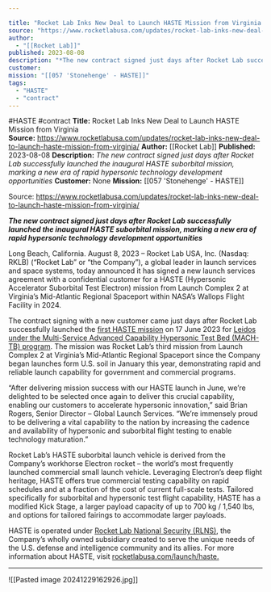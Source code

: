 ```yaml
---

title: "Rocket Lab Inks New Deal to Launch HASTE Mission from Virginia  "
source: "https://www.rocketlabusa.com/updates/rocket-lab-inks-new-deal-to-launch-haste-mission-from-virginia/"
author:
  - "[[Rocket Lab]]"
published: 2023-08-08
description: "*The new contract signed just days after Rocket Lab successfully launched the inaugural HASTE suborbital mission, marking a new era of rapid hypersonic technology development opportunities*"
customer:
mission: "[[057 'Stonehenge' - HASTE]]"
tags:
  - "HASTE"
  - "contract"
---
```


#HASTE #contract
**Title:** Rocket Lab Inks New Deal to Launch HASTE Mission from Virginia  
**Source:** https://www.rocketlabusa.com/updates/rocket-lab-inks-new-deal-to-launch-haste-mission-from-virginia/
**Author:** [[Rocket Lab]]
**Published:** 2023-08-08
**Description:** *The new contract signed just days after Rocket Lab successfully launched the inaugural HASTE suborbital mission, marking a new era of rapid hypersonic technology development opportunities*
**Customer:** None
**Mission:** [[057 'Stonehenge' - HASTE]]

Source: https://www.rocketlabusa.com/updates/rocket-lab-inks-new-deal-to-launch-haste-mission-from-virginia/

***The new contract signed just days after Rocket Lab successfully launched the inaugural HASTE suborbital mission, marking a new era of rapid hypersonic technology development opportunities***

Long Beach, California. August 8, 2023 – Rocket Lab USA, Inc. (Nasdaq: RKLB) (“Rocket Lab” or “the Company”), a global leader in launch services and space systems, today announced it has signed a new launch services agreement with a confidential customer for a HASTE (Hypersonic Accelerator Suborbital Test Electron) mission from Launch Complex 2 at Virginia’s Mid-Atlantic Regional Spaceport within NASA’s Wallops Flight Facility in 2024.

The contract signing with a new customer came just days after Rocket Lab successfully launched the [first HASTE mission](https://www.rocketlabusa.com/updates/rocket-lab-debuts-haste-rocket-with-first-successful-suborbital-launch-from-virginia/) on 17 June 2023 for [Leidos under the Multi-Service Advanced Capability Hypersonic Test Bed (MACH-TB) program](https://investors.leidos.com/news-and-events/news-releases/press-release-details/2023/Leidos-MACH-TB-program-successfully-completes-1st-test-launch/default.aspx). The mission was Rocket Lab’s third mission from Launch Complex 2 at Virginia’s Mid-Atlantic Regional Spaceport since the Company began launches form U.S. soil in January this year, demonstrating rapid and reliable launch capability for government and commercial programs.

“After delivering mission success with our HASTE launch in June, we’re delighted to be selected once again to deliver this crucial capability, enabling our customers to accelerate hypersonic innovation,” said Brian Rogers, Senior Director – Global Launch Services. “We’re immensely proud to be delivering a vital capability to the nation by increasing the cadence and availability of hypersonic and suborbital flight testing to enable technology maturation.”

Rocket Lab’s HASTE suborbital launch vehicle is derived from the Company’s workhorse Electron rocket – the world’s most frequently launched commercial small launch vehicle. Leveraging Electron’s deep flight heritage, HASTE offers true commercial testing capability on rapid schedules and at a fraction of the cost of current full-scale tests. Tailored specifically for suborbital and hypersonic test flight capability, HASTE has a modified Kick Stage, a larger payload capacity of up to 700 kg / 1,540 lbs, and options for tailored fairings to accommodate larger payloads.

HASTE is operated under [Rocket Lab National Security (RLNS)](https://www.rocketlabusa.com/updates/rocket-lab-introduces-dedicated-national-security-subsidiary/), the Company’s wholly owned subsidiary created to serve the unique needs of the U.S. defense and intelligence community and its allies. For more information about HASTE, visit [rocketlabusa.com/launch/haste.](https://www.rocketlabusa.com/launch/haste/)

---

![[Pasted image 20241229162926.jpg]]